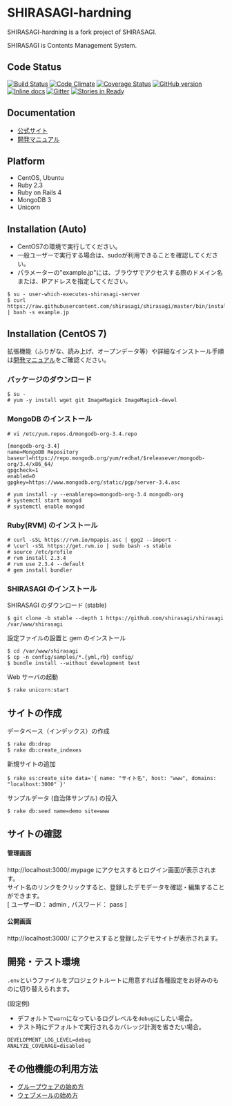 SHIRASAGI-hardning
=========
SHIRASAGI-hardning is a fork project of SHIRASAGI.

SHIRASAGI is Contents Management System.

Code Status
-----------

[![Build Status](https://travis-ci.org/shirasagi/shirasagi.svg?branch=master)](https://travis-ci.org/shirasagi/shirasagi)
[![Code Climate](https://codeclimate.com/github/shirasagi/shirasagi/badges/gpa.svg)](https://codeclimate.com/github/shirasagi/shirasagi)
[![Coverage Status](https://coveralls.io/repos/shirasagi/shirasagi/badge.png)](https://coveralls.io/r/shirasagi/shirasagi)
[![GitHub version](https://badge.fury.io/gh/shirasagi%2Fshirasagi.svg)](http://badge.fury.io/gh/shirasagi%2Fshirasagi)
[![Inline docs](http://inch-ci.org/github/shirasagi/shirasagi.png?branch=master)](http://inch-ci.org/github/shirasagi/shirasagi)
[![Gitter](https://badges.gitter.im/Join%20Chat.svg)](https://gitter.im/shirasagi/shirasagi?utm_source=badge&utm_medium=badge&utm_campaign=pr-badge&utm_content=badge)
[![Stories in Ready](https://badge.waffle.io/shirasagi/shirasagi.svg?label=ready&title=Ready)](http://waffle.io/shirasagi/shirasagi)

Documentation
-------------

- [公式サイト](http://ss-proj.org/)
- [開発マニュアル](http://shirasagi.github.io/)

Platform
--------

- CentOS, Ubuntu
- Ruby 2.3
- Ruby on Rails 4
- MongoDB 3
- Unicorn

Installation (Auto)
-------------------

- CentOS7の環境で実行してください。<br />
- 一般ユーザーで実行する場合は、sudoが利用できることを確認してください。<br />
- パラメーターの"example.jp"には、ブラウザでアクセスする際のドメイン名または、IPアドレスを指定してください。<br />

```
$ su - user-which-executes-shirasagi-server
$ curl https://raw.githubusercontent.com/shirasagi/shirasagi/master/bin/install.sh | bash -s example.jp
```

Installation (CentOS 7)
-----------------------

拡張機能（ふりがな、読み上げ、オープンデータ等）や詳細なインストール手順は[開発マニュアル](http://shirasagi.github.io/)をご確認ください。

### パッケージのダウンロード

```
$ su -
# yum -y install wget git ImageMagick ImageMagick-devel
```

### MongoDB のインストール

```
# vi /etc/yum.repos.d/mongodb-org-3.4.repo
```

```
[mongodb-org-3.4]
name=MongoDB Repository
baseurl=https://repo.mongodb.org/yum/redhat/$releasever/mongodb-org/3.4/x86_64/
gpgcheck=1
enabled=0
gpgkey=https://www.mongodb.org/static/pgp/server-3.4.asc
```

```
# yum install -y --enablerepo=mongodb-org-3.4 mongodb-org
# systemctl start mongod
# systemctl enable mongod
```

### Ruby(RVM) のインストール

```
# curl -sSL https://rvm.io/mpapis.asc | gpg2 --import -
# \curl -sSL https://get.rvm.io | sudo bash -s stable
# source /etc/profile
# rvm install 2.3.4
# rvm use 2.3.4 --default
# gem install bundler
```

### SHIRASAGI のインストール

SHIRASAGI のダウンロード (stable)

```
$ git clone -b stable --depth 1 https://github.com/shirasagi/shirasagi /var/www/shirasagi
```

設定ファイルの設置と gem のインストール

```
$ cd /var/www/shirasagi
$ cp -n config/samples/*.{yml,rb} config/
$ bundle install --without development test
```

Web サーバの起動

```
$ rake unicorn:start
```

## サイトの作成

データベース（インデックス）の作成

```
$ rake db:drop
$ rake db:create_indexes
```

新規サイトの追加

```
$ rake ss:create_site data='{ name: "サイト名", host: "www", domains: "localhost:3000" }'
```

サンプルデータ (自治体サンプル) の投入

```
$ rake db:seed name=demo site=www
```

## サイトの確認

#### 管理画面

http://localhost:3000/.mypage にアクセスするとログイン画面が表示されます。<br />
サイト名のリンクをクリックすると、登録したデモデータを確認・編集することができます。<br />
[ ユーザーID： admin , パスワード： pass ]

#### 公開画面

http://localhost:3000/ にアクセスすると登録したデモサイトが表示されます。

## 開発・テスト環境

`.env`というファイルをプロジェクトルートに用意すれば各種設定をお好みのものに切り替えられます。

(設定例)

- デフォルトで`warn`になっているログレベルを`debug`にしたい場合。
- テスト時にデフォルトで実行されるカバレッジ計測を省きたい場合。

```
DEVELOPMENT_LOG_LEVEL=debug
ANALYZE_COVERAGE=disabled
```

## その他機能の利用方法

- [グループウェアの始め方](http://shirasagi.github.io/start/gws.html)
- [ウェブメールの始め方](http://shirasagi.github.io/start/webmail.html)
